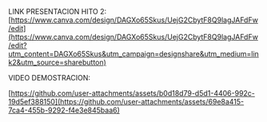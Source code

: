 LINK PRESENTACION HITO 2:
[https://www.canva.com/design/DAGXo65Skus/UejG2CbytF8Q9lagJAFdFw/edit](https://www.canva.com/design/DAGXo65Skus/UejG2CbytF8Q9lagJAFdFw/edit?utm_content=DAGXo65Skus&utm_campaign=designshare&utm_medium=link2&utm_source=sharebutton)

VIDEO DEMOSTRACION:

[https://github.com/user-attachments/assets/b0d18d79-d5d1-4406-992c-19d5ef388150](https://github.com/user-attachments/assets/69e8a415-7ca4-455b-9292-f4e3e845baa6)

